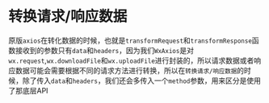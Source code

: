 #  转换请求/响应数据




原版`axios`在转化数据的时候，也就是`transformRequest`和`transformResponse`函数接收到的参数只有`data`和`headers`，因为我们`WxAxios`是对`wx.request`,`wx.downloadFile`和`wx.uploadFile`进行封装的，所以请求数据或者响应数据可能会需要根据不同的请求方法进行转换，所以在`转换请求/响应数据`的时候，除了传入`data`和`headers`，我们还会多传入一个`method`参数，用来区分是使用了那底层API